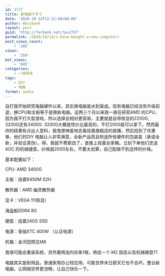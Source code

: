 ```yaml
---
id: 2737
title: 新电脑下手了
date: '2020-10-14T12:22:08+00:00'
author: Westbank
layout: post
guid: 'http://farbank.net/?p=2737'
permalink: /2020/10/14/i-have-bought-a-new-computer/
post_views_count:
    - '285'
views:
    - '359'
bot_views:
    - '845'
categories:
    - 一地鸡毛
tags:
    - DIY
    - 电脑
format: audio
---
```


自打我开始研究电脑硬件以来，其实换电脑是水到渠成。现有电脑已经没有升级前途，换CPU和主板等于是换新电脑。这两三个月以来我一直在研究AMD 的CPU，因为我不打大型游戏，所以选择会相对更容易，主要就是自带核显的2200G, 3200G还有3400G. 3200G大概是性价比最高的，不打2000就可以拿下。然而最终的结果有点出人意料，我鬼使神差地去看技嘉旗舰店的直播，然后抢到了优惠券，他们的DIY 电脑让人非常满意，全新产品而且附送所有硬件的包装盒（承诺全新，并验证真伪）。得，我就不费那劲了，直接上技嘉全家桶。立刻下单他们还送AOC 的机械键盘，价格就2000左右，不要太划算，自己配做不到这样的价格。

基本配置如下：

CPU: AMD 3400G

主板：技嘉B450M S2H

散热器：AMD 幽灵散热器

显卡：VEGA 11(核显)

海盗船DDR4  8G

硬盘：技嘉240G SSD

电源：骨伽XTC 400W （认证电源）

机箱：金河田预见M8

我很可能会重装系统，另外要再加内存条1根，再挂一个.M2 固态以及机械硬盘1T. 

电脑其实是耐用品，普通家用办公轻应用，可能世界末日那天它也不会坏。整台新电脑，让网络世界更流畅，让自己快乐一下。

